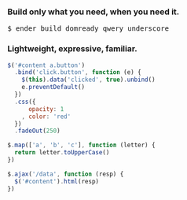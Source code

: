 ### Build only what you need, when you need it.

<pre><span class="nv">$ </span><span class="mi">ender</span> build <span class="s1">domready qwery underscore</span></pre>

### Lightweight, expressive, familiar.

```js
$('#content a.button')
  .bind('click.button', function (e) {
    $(this).data('clicked', true).unbind()
    e.preventDefault()
  })
  .css({
      opacity: 1
    , color: 'red'
  })
  .fadeOut(250)

$.map(['a', 'b', 'c'], function (letter) {
  return letter.toUpperCase()
})

$.ajax('/data', function (resp) {
  $('#content').html(resp)
})
```